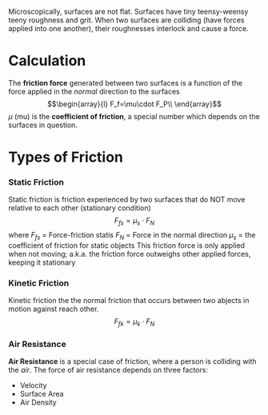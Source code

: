 Microscopically, surfaces are not flat. Surfaces have tiny teensy-weensy teeny roughness and grit. When two surfaces are colliding (have forces applied into one another), their roughnesses interlock and cause a force.

# Calculation
The **friction force** generated between two surfaces is a function of the force applied in the *normal* direction to the surfaces
$$\begin{array}{l}
F_f=\mu\cdot F_P\\
\end{array}$$
$\mu$ (mu) is the **coefficient of friction**, a special number which depends on the surfaces in question.

# Types of Friction
### Static Friction
Static friction is friction experienced by two surfaces that do NOT move relative to each other (stationary condition)
$$F_{fs}=\mu_s\cdot F_N$$
	where
    $F_{fs}$ = Force-friction statis
	$F_N$ = Force in the normal direction
	$\mu_s$ = the coefficient of friction for static objects
This friction force is only applied when not moving; a.k.a. the friction force outweighs other applied forces, keeping it stationary

### Kinetic Friction
Kinetic friction the the normal friction that occurs between two abjects in motion against reach other.
$$F_{fk}=\mu_k\cdot{F_N}$$

### Air Resistance
**Air Resistance** is a special case of friction, where a person is colliding with the *air*. The force of air resistance depends on three factors:
- Velocity
- Surface Area
- Air Density
